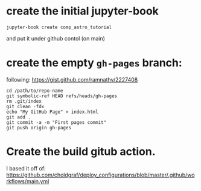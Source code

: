 

# create the initial jupyter-book

```
jupyter-book create comp_astro_tutorial
```

and put it under github contol (on main)

# create the empty `gh-pages` branch:

following: https://gist.github.com/ramnathv/2227408

```
cd /path/to/repo-name
git symbolic-ref HEAD refs/heads/gh-pages
rm .git/index
git clean -fdx
echo "My GitHub Page" > index.html
git add .
git commit -a -m "First pages commit"
git push origin gh-pages
```

# Create the build gitub action.

I based it off of:
https://github.com/choldgraf/deploy_configurations/blob/master/.github/workflows/main.yml


